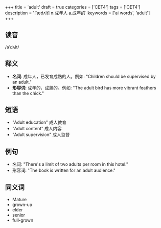 +++
title = 'adult'
draft = true
categories = ['CET4']
tags = ['CET4']
description = '[ˈædʌlt] n.成年人 a.成年的'
keywords = ['ai words', 'adult']
+++

## 读音
/əˈdʌlt/

## 释义
- **名词**: 成年人，已发育成熟的人。例如: "Children should be supervised by an adult."
- **形容词**: 成年的，成熟的。例如: "The adult bird has more vibrant feathers than the chick."

## 短语
- "Adult education" 成人教育
- "Adult content" 成人内容
- "Adult supervision" 成人监督

## 例句
- 名词: "There's a limit of two adults per room in this hotel."
- 形容词: "The book is written for an adult audience."

## 同义词
- Mature
- grown-up
- elder
- senior
- full-grown
